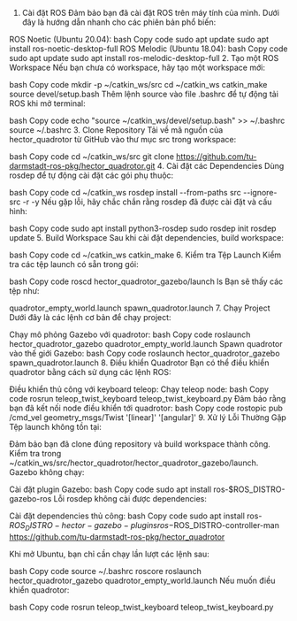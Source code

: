 1. Cài đặt ROS
Đảm bảo bạn đã cài đặt ROS trên máy tính của mình. Dưới đây là hướng dẫn nhanh cho các phiên bản phổ biến:

ROS Noetic (Ubuntu 20.04):
bash
Copy code
sudo apt update
sudo apt install ros-noetic-desktop-full
ROS Melodic (Ubuntu 18.04):
bash
Copy code
sudo apt update
sudo apt install ros-melodic-desktop-full
2. Tạo một ROS Workspace
Nếu bạn chưa có workspace, hãy tạo một workspace mới:

bash
Copy code
mkdir -p ~/catkin_ws/src
cd ~/catkin_ws
catkin_make
source devel/setup.bash
Thêm lệnh source vào file .bashrc để tự động tải ROS khi mở terminal:

bash
Copy code
echo "source ~/catkin_ws/devel/setup.bash" >> ~/.bashrc
source ~/.bashrc
3. Clone Repository
Tải về mã nguồn của hector_quadrotor từ GitHub vào thư mục src trong workspace:

bash
Copy code
cd ~/catkin_ws/src
git clone https://github.com/tu-darmstadt-ros-pkg/hector_quadrotor.git
4. Cài đặt các Dependencies
Dùng rosdep để tự động cài đặt các gói phụ thuộc:

bash
Copy code
cd ~/catkin_ws
rosdep install --from-paths src --ignore-src -r -y
Nếu gặp lỗi, hãy chắc chắn rằng rosdep đã được cài đặt và cấu hình:

bash
Copy code
sudo apt install python3-rosdep
sudo rosdep init
rosdep update
5. Build Workspace
Sau khi cài đặt dependencies, build workspace:

bash
Copy code
cd ~/catkin_ws
catkin_make
6. Kiểm tra Tệp Launch
Kiểm tra các tệp launch có sẵn trong gói:

bash
Copy code
roscd hector_quadrotor_gazebo/launch
ls
Bạn sẽ thấy các tệp như:

quadrotor_empty_world.launch
spawn_quadrotor.launch
7. Chạy Project
Dưới đây là các lệnh cơ bản để chạy project:

Chạy mô phỏng Gazebo với quadrotor:
bash
Copy code
roslaunch hector_quadrotor_gazebo quadrotor_empty_world.launch
Spawn quadrotor vào thế giới Gazebo:
bash
Copy code
roslaunch hector_quadrotor_gazebo spawn_quadrotor.launch
8. Điều khiển Quadrotor
Bạn có thể điều khiển quadrotor bằng cách sử dụng các lệnh ROS:

Điều khiển thủ công với keyboard teleop:
Chạy teleop node:
bash
Copy code
rosrun teleop_twist_keyboard teleop_twist_keyboard.py
Đảm bảo rằng bạn đã kết nối node điều khiển tới quadrotor:
bash
Copy code
rostopic pub /cmd_vel geometry_msgs/Twist '[linear]' '[angular]'
9. Xử lý Lỗi Thường Gặp
Tệp launch không tồn tại:

Đảm bảo bạn đã clone đúng repository và build workspace thành công.
Kiểm tra trong ~/catkin_ws/src/hector_quadrotor/hector_quadrotor_gazebo/launch.
Gazebo không chạy:

Cài đặt plugin Gazebo:
bash
Copy code
sudo apt install ros-$ROS_DISTRO-gazebo-ros
Lỗi rosdep không cài được dependencies:

Cài đặt dependencies thủ công:
bash
Copy code
sudo apt install ros-$ROS_DISTRO-hector-gazebo-plugins ros-$ROS_DISTRO-controller-man 
https://github.com/tu-darmstadt-ros-pkg/hector_quadrotor



Khi mở Ubuntu, bạn chỉ cần chạy lần lượt các lệnh sau:

bash
Copy code
source ~/.bashrc
roscore
roslaunch hector_quadrotor_gazebo quadrotor_empty_world.launch
Nếu muốn điều khiển quadrotor:

bash
Copy code
rosrun teleop_twist_keyboard teleop_twist_keyboard.py
